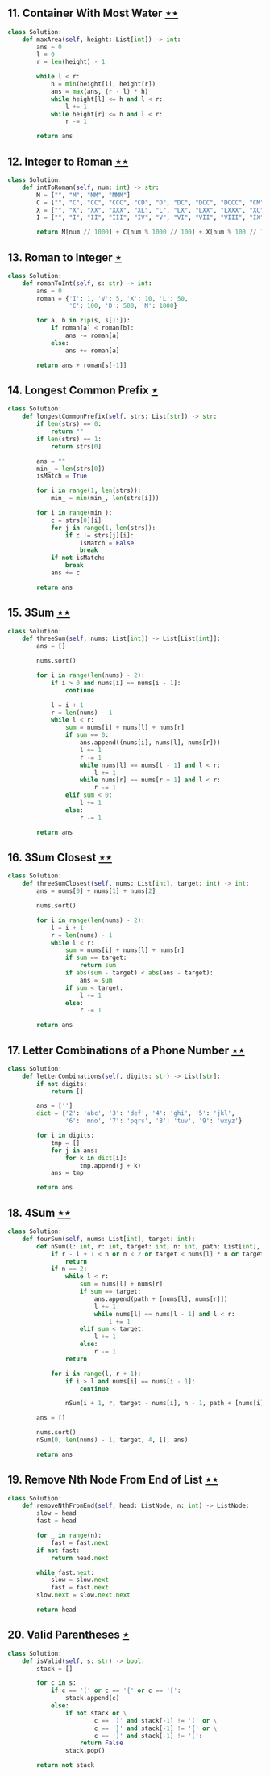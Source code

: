 ## 11. Container With Most Water [$\star\star$](https://leetcode.com/problems/container-with-most-water)

```python
class Solution:
    def maxArea(self, height: List[int]) -> int:
        ans = 0
        l = 0
        r = len(height) - 1

        while l < r:
            h = min(height[l], height[r])
            ans = max(ans, (r - l) * h)
            while height[l] <= h and l < r:
                l += 1
            while height[r] <= h and l < r:
                r -= 1

        return ans
```

## 12. Integer to Roman [$\star\star$](https://leetcode.com/problems/integer-to-roman)

```python
class Solution:
    def intToRoman(self, num: int) -> str:
        M = ["", "M", "MM", "MMM"]
        C = ["", "C", "CC", "CCC", "CD", "D", "DC", "DCC", "DCCC", "CM"]
        X = ["", "X", "XX", "XXX", "XL", "L", "LX", "LXX", "LXXX", "XC"]
        I = ["", "I", "II", "III", "IV", "V", "VI", "VII", "VIII", "IX"]

        return M[num // 1000] + C[num % 1000 // 100] + X[num % 100 // 10] + I[num % 10]
```

## 13. Roman to Integer [$\star$](https://leetcode.com/problems/roman-to-integer)

```python
class Solution:
    def romanToInt(self, s: str) -> int:
        ans = 0
        roman = {'I': 1, 'V': 5, 'X': 10, 'L': 50,
                 'C': 100, 'D': 500, 'M': 1000}

        for a, b in zip(s, s[1:]):
            if roman[a] < roman[b]:
                ans -= roman[a]
            else:
                ans += roman[a]

        return ans + roman[s[-1]]
```

## 14. Longest Common Prefix [$\star$](https://leetcode.com/problems/longest-common-prefix)

```python
class Solution:
    def longestCommonPrefix(self, strs: List[str]) -> str:
        if len(strs) == 0:
            return ""
        if len(strs) == 1:
            return strs[0]

        ans = ""
        min_ = len(strs[0])
        isMatch = True

        for i in range(1, len(strs)):
            min_ = min(min_, len(strs[i]))

        for i in range(min_):
            c = strs[0][i]
            for j in range(1, len(strs)):
                if c != strs[j][i]:
                    isMatch = False
                    break
            if not isMatch:
                break
            ans += c

        return ans
```

## 15. 3Sum [$\star\star$](https://leetcode.com/problems/3sum)

```python
class Solution:
    def threeSum(self, nums: List[int]) -> List[List[int]]:
        ans = []

        nums.sort()

        for i in range(len(nums) - 2):
            if i > 0 and nums[i] == nums[i - 1]:
                continue

            l = i + 1
            r = len(nums) - 1
            while l < r:
                sum = nums[i] + nums[l] + nums[r]
                if sum == 0:
                    ans.append((nums[i], nums[l], nums[r]))
                    l += 1
                    r -= 1
                    while nums[l] == nums[l - 1] and l < r:
                        l += 1
                    while nums[r] == nums[r + 1] and l < r:
                        r -= 1
                elif sum < 0:
                    l += 1
                else:
                    r -= 1

        return ans
```

## 16. 3Sum Closest [$\star\star$](https://leetcode.com/problems/3sum-closest)

```python
class Solution:
    def threeSumClosest(self, nums: List[int], target: int) -> int:
        ans = nums[0] + nums[1] + nums[2]

        nums.sort()

        for i in range(len(nums) - 2):
            l = i + 1
            r = len(nums) - 1
            while l < r:
                sum = nums[i] + nums[l] + nums[r]
                if sum == target:
                    return sum
                if abs(sum - target) < abs(ans - target):
                    ans = sum
                if sum < target:
                    l += 1
                else:
                    r -= 1

        return ans
```

## 17. Letter Combinations of a Phone Number [$\star\star$](https://leetcode.com/problems/letter-combinations-of-a-phone-number)

```python
class Solution:
    def letterCombinations(self, digits: str) -> List[str]:
        if not digits:
            return []

        ans = ['']
        dict = {'2': 'abc', '3': 'def', '4': 'ghi', '5': 'jkl',
                '6': 'mno', '7': 'pqrs', '8': 'tuv', '9': 'wxyz'}

        for i in digits:
            tmp = []
            for j in ans:
                for k in dict[i]:
                    tmp.append(j + k)
            ans = tmp

        return ans
```

## 18. 4Sum [$\star\star$](https://leetcode.com/problems/4sum)

```python
class Solution:
    def fourSum(self, nums: List[int], target: int):
        def nSum(l: int, r: int, target: int, n: int, path: List[int], ans: List[List[int]]):
            if r - l + 1 < n or n < 2 or target < nums[l] * n or target > nums[r] * n:
                return
            if n == 2:
                while l < r:
                    sum = nums[l] + nums[r]
                    if sum == target:
                        ans.append(path + [nums[l], nums[r]])
                        l += 1
                        while nums[l] == nums[l - 1] and l < r:
                            l += 1
                    elif sum < target:
                        l += 1
                    else:
                        r -= 1
                return

            for i in range(l, r + 1):
                if i > l and nums[i] == nums[i - 1]:
                    continue

                nSum(i + 1, r, target - nums[i], n - 1, path + [nums[i]], ans)

        ans = []

        nums.sort()
        nSum(0, len(nums) - 1, target, 4, [], ans)

        return ans
```

## 19. Remove Nth Node From End of List [$\star\star$](https://leetcode.com/problems/remove-nth-node-from-end-of-list)

```python
class Solution:
    def removeNthFromEnd(self, head: ListNode, n: int) -> ListNode:
        slow = head
        fast = head

        for _ in range(n):
            fast = fast.next
        if not fast:
            return head.next

        while fast.next:
            slow = slow.next
            fast = fast.next
        slow.next = slow.next.next

        return head
```

## 20. Valid Parentheses [$\star$](https://leetcode.com/problems/valid-parentheses)

```python
class Solution:
    def isValid(self, s: str) -> bool:
        stack = []

        for c in s:
            if c == '(' or c == '{' or c == '[':
                stack.append(c)
            else:
                if not stack or \
                        c == ')' and stack[-1] != '(' or \
                        c == '}' and stack[-1] != '{' or \
                        c == ']' and stack[-1] != '[':
                    return False
                stack.pop()

        return not stack
```
